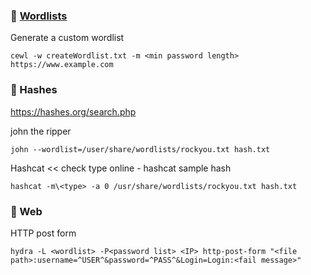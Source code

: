 ### :panda_face: [Wordlists](https://github.com/D4nk0St0rM/oscp_ethical_hacking/tree/main/wordlists)

Generate a custom wordlist
```
cewl -w createWordlist.txt -m <min password length> https://www.example.com
```
### :panda_face: Hashes

https://hashes.org/search.php

john the ripper
```
john --wordlist=/user/share/wordlists/rockyou.txt hash.txt
```

Hashcat << check type online - hashcat sample hash
```
hashcat -m\<type> -a 0 /usr/share/wordlists/rockyou.txt hash.txt
```

### :panda_face: Web

HTTP post form
```
hydra -L <wordlist> -P<password list> <IP> http-post-form "<file path>:username=^USER^&password=^PASS^&Login=Login:<fail message>"
```

